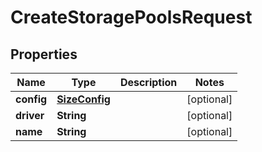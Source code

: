 

# CreateStoragePoolsRequest


## Properties

| Name | Type | Description | Notes |
|------------ | ------------- | ------------- | -------------|
|**config** | [**SizeConfig**](SizeConfig.md) |  |  [optional] |
|**driver** | **String** |  |  [optional] |
|**name** | **String** |  |  [optional] |



